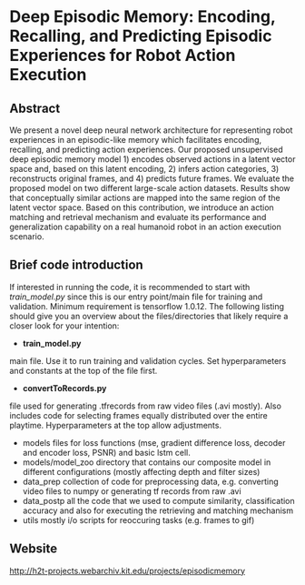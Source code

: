 #  Deep Episodic Memory: Encoding, Recalling, and Predicting Episodic Experiences for Robot Action Execution
## Abstract
We present a novel deep neural network architecture for representing robot experiences in an episodic-like memory which facilitates encoding, recalling, and predicting action experiences. Our proposed unsupervised deep episodic memory model 1) encodes observed actions in a latent vector space and, based on this latent encoding, 2) infers action categories, 3) reconstructs original frames, and 4) predicts future frames. We evaluate the proposed model on two different large-scale action datasets. Results show that conceptually similar actions are mapped into the same region of the latent vector space. Based on this contribution, we introduce an action matching and retrieval mechanism and evaluate its performance and generalization capability on a real humanoid robot in an action execution scenario.

## Brief code introduction
If interested in running the code, it is recommended to start with _train_model.py_ since this is our entry point/main file for training and validation. Minimum requirement is tensorflow 1.0.12. The following listing should give you an overview about the files/directories that likely require a closer look for your intention:
+ **train_model.py**
   
 main file. Use it to run training and validation cycles. Set hyperparameters and constants at the top of the file first.
+ **convertToRecords.py**
 
 file used for generating .tfrecords from raw video files (.avi mostly). Also includes code for selecting frames equally distributed over the entire playtime. Hyperparameters at the top allow adjustments.
+ models
 files for loss functions (mse, gradient difference loss, decoder and encoder loss, PSNR) and basic lstm cell.
+ models/model_zoo
 directory that contains our composite model in different configurations (mostly affecting depth and filter sizes)
+ data_prep
 collection of code for preprocessing data, e.g. converting video files to numpy or generating tf records from raw .avi
+ data_postp
 all the code that we used to compute similarity, classification accuracy and also for executing the retrieving and matching mechanism
+ utils
 mostly i/o scripts for reoccuring tasks (e.g. frames to gif)


## Website
http://h2t-projects.webarchiv.kit.edu/projects/episodicmemory
